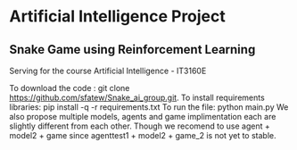# Artificial Intelligence Project

## Snake Game using Reinforcement Learning

Serving for the course Artificial Intelligence - IT3160E

To download the code : git clone https://github.com/sfatew/Snake_ai_group.git.
To install requirements libraries: pip install -q -r requirements.txt
To run the file: python main.py
We also propose multiple models, agents and game implimentation each are slightly different from each other. Though we recomend to use agent + model2 + game since agenttest1 + model2 + game_2 is not yet to stable.
